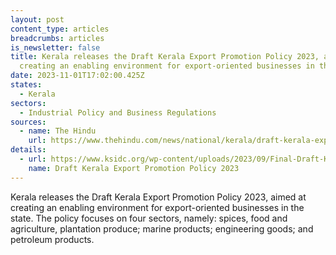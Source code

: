 ```yaml
---
layout: post
content_type: articles
breadcrumbs: articles
is_newsletter: false
title: Kerala releases the Draft Kerala Export Promotion Policy 2023, aimed at
  creating an enabling environment for export-oriented businesses in the state
date: 2023-11-01T17:02:00.425Z
states:
  - Kerala
sectors:
  - Industrial Policy and Business Regulations
sources:
  - name: The Hindu
    url: https://www.thehindu.com/news/national/kerala/draft-kerala-export-promotion-policy-2023-published/article67476627.ece
details:
  - url: https://www.ksidc.org/wp-content/uploads/2023/09/Final-Draft-Kerala-Export-Promotion-Policy-2023-v1.5-21.09.2023.pdf
    name: Draft Kerala Export Promotion Policy 2023
---
```

Kerala releases the Draft Kerala Export Promotion Policy 2023, aimed at creating an enabling environment for export-oriented businesses in the state. The policy focuses on four sectors, namely: spices, food and agriculture, plantation produce; marine products; engineering goods; and petroleum products.
